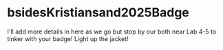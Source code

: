 # bsidesKristiansand2025Badge
I'll add more details in here as we go but stop by our both near Lab 4-5 to tinker with your badge! Light up the jacket! 
